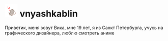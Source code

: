 # <img height="40" width="40" src="https://raw.githubusercontent.com/RobertMeow/RobertMeow/master/files/meow.gif"/> vnyashkablin
Приветик, меня зовут Вика, мне 19 лет, я из Санкт Петербурга, учусь на графического дизайнера, люблю смотреть аниме 
